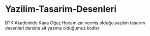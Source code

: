 # Yazilim-Tasarim-Desenleri
BTK Akademide Kaya Oğuz Hocamızın vermiş olduğu yazılım tasarım desenleri dersine ait yazmış olduğumuz kodlar

